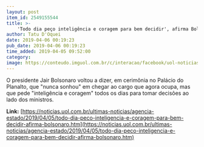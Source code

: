 ```yaml
---
layout: post
item_id: 2549155544
title: >-
    'Todo dia peço inteligência e coragem para bem decidir', afirma Bolsonaro
author: Tatu D'Oquei
date: 2019-04-06 00:19:23
pub_date: 2019-04-06 00:19:23
time_added: 2019-04-05 09:52:00
category: 
image: https://conteudo.imguol.com.br/c/interacao/facebook/uol-noticias-600px.jpg
---
```


O presidente Jair Bolsonaro voltou a dizer, em cerimônia no Palácio do Planalto, que "nunca sonhou" em chegar ao cargo que agora ocupa, mas que pede "inteligência e coragem" todos os dias para tomar decisões ao lado dos ministros.

**Link:** [https://noticias.uol.com.br/ultimas-noticias/agencia-estado/2019/04/05/todo-dia-peco-inteligencia-e-coragem-para-bem-decidir-afirma-bolsonaro.htm](https://noticias.uol.com.br/ultimas-noticias/agencia-estado/2019/04/05/todo-dia-peco-inteligencia-e-coragem-para-bem-decidir-afirma-bolsonaro.htm)

